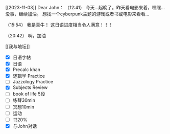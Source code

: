 [[2023-11-03]]
Dear John：
  （12:41）
    今天...起晚了。昨天看电影来着，嘿嘿...
    没事，继续加油。
    想找一个cyberpunk主题的游戏或者书或电影来看看...


   （15:54）
   我是真牛！
   这日语进度相当令人满意！！！


  （20:42）
   啊，加油




[[我与地坛]]

- [x] 日语字帖
- [x] 日语
- [x] Precalc khan
- [x] 逻辑学 Practice
- [ ] Jazzology Practice
- [x]  Subjects Review
- [ ] book of life 5段
- [ ] 练琴30min
- [ ] 冥想10min
- [ ] 运动
- [ ] 书20%
- [x]  与John对话